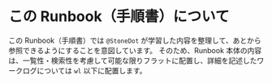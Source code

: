 # この Runbook（手順書）について
この Runbook（手順書）では `@StoneDot` が学習した内容を整理して、あとから参照できるようにすることを意図しています。
そのため、Runbook 本体の内容は、一覧性・検索性を考慮して可能な限りフラットに配置し、詳細を記述したワークログについては `wl` 以下に配置します。
